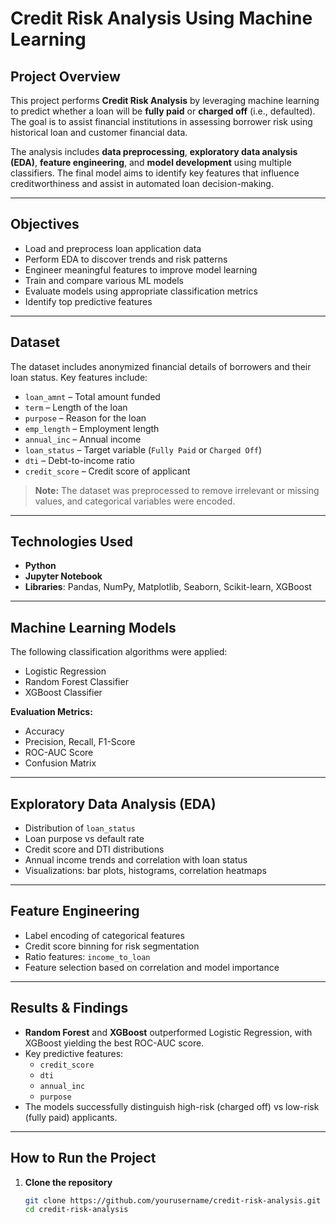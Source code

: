 # Credit Risk Analysis Using Machine Learning

##  Project Overview
This project performs **Credit Risk Analysis** by leveraging machine learning to predict whether a loan will be **fully paid** or **charged off** (i.e., defaulted). The goal is to assist financial institutions in assessing borrower risk using historical loan and customer financial data.

The analysis includes **data preprocessing**, **exploratory data analysis (EDA)**, **feature engineering**, and **model development** using multiple classifiers. The final model aims to identify key features that influence creditworthiness and assist in automated loan decision-making.

---

##  Objectives
- Load and preprocess loan application data
- Perform EDA to discover trends and risk patterns
- Engineer meaningful features to improve model learning
- Train and compare various ML models
- Evaluate models using appropriate classification metrics
- Identify top predictive features

---

##  Dataset
The dataset includes anonymized financial details of borrowers and their loan status. Key features include:

- `loan_amnt` – Total amount funded
- `term` – Length of the loan
- `purpose` – Reason for the loan
- `emp_length` – Employment length
- `annual_inc` – Annual income
- `loan_status` – Target variable (`Fully Paid` or `Charged Off`)
- `dti` – Debt-to-income ratio
- `credit_score` – Credit score of applicant

>  **Note:** The dataset was preprocessed to remove irrelevant or missing values, and categorical variables were encoded.

---

##  Technologies Used
- **Python**
- **Jupyter Notebook**
- **Libraries**: Pandas, NumPy, Matplotlib, Seaborn, Scikit-learn, XGBoost

---

##  Machine Learning Models
The following classification algorithms were applied:

- Logistic Regression
- Random Forest Classifier
- XGBoost Classifier

**Evaluation Metrics:**
- Accuracy
- Precision, Recall, F1-Score
- ROC-AUC Score
- Confusion Matrix

---

##  Exploratory Data Analysis (EDA)
- Distribution of `loan_status`
- Loan purpose vs default rate
- Credit score and DTI distributions
- Annual income trends and correlation with loan status
- Visualizations: bar plots, histograms, correlation heatmaps

---

##  Feature Engineering
- Label encoding of categorical features
- Credit score binning for risk segmentation
- Ratio features: `income_to_loan`
- Feature selection based on correlation and model importance

---

##  Results & Findings
- **Random Forest** and **XGBoost** outperformed Logistic Regression, with XGBoost yielding the best ROC-AUC score.
- Key predictive features:
  - `credit_score`
  - `dti`
  - `annual_inc`
  - `purpose`
- The models successfully distinguish high-risk (charged off) vs low-risk (fully paid) applicants.

---

##  How to Run the Project

1. **Clone the repository**
   ```bash
   git clone https://github.com/yourusername/credit-risk-analysis.git
   cd credit-risk-analysis
